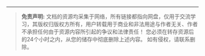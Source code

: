 
----

> **免责声明:** 文档的资源均采集于网络，所有链接都指向网盘，仅用于交流学习，其版权归版权方所有，用户转载用于商业和非法用途与作者无关、作者不承担任何由于资源内容所引起的争议和法律责任！ 您必须在转存资源后的24个小时之内，从您的储存中彻底删除上述内容。 如有侵权，请联系删除。
